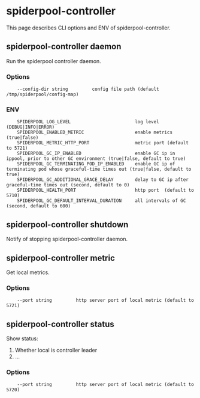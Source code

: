 # spiderpool-controller

This page describes CLI options and ENV of spiderpool-controller.

## spiderpool-controller daemon

Run the spiderpool controller daemon.

### Options

```
    --config-dir string         config file path (default /tmp/spiderpool/config-map)
```

### ENV

```
    SPIDERPOOL_LOG_LEVEL                        log level (DEBUG|INFO|ERROR)
    SPIDERPOOL_ENABLED_METRIC                   enable metrics (true|false)
    SPIDERPOOL_METRIC_HTTP_PORT                 metric port (default to 5721)
    SPIDERPOOL_GC_IP_ENABLED                    enable GC ip in ippool, prior to other GC environment (true|false, default to true)
    SPIDERPOOL_GC_TERMINATING_POD_IP_ENABLED    enable GC ip of terminating pod whose graceful-time times out (true|false, default to true)
    SPIDERPOOL_GC_ADDITIONAL_GRACE_DELAY        delay to GC ip after graceful-time times out (second, default to 0)
    SPIDERPOOL_HEALTH_PORT                      http port  (default to 5710)
    SPIDERPOOL_GC_DEFAULT_INTERVAL_DURATION     all intervals of GC (second, default to 600)
```

## spiderpool-controller shutdown

Notify of stopping spiderpool-controller daemon.

## spiderpool-controller metric

Get local metrics.

### Options

```
    --port string         http server port of local metric (default to 5721)
```

## spiderpool-controller status

Show status:

1. Whether local is controller leader
2. ...

### Options

```
    --port string         http server port of local metric (default to 5720)
```
